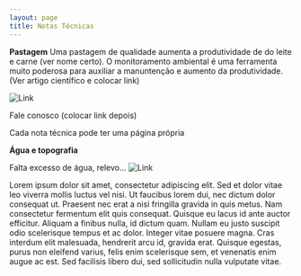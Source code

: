 ```yaml
---
layout: page
title: Notas Técnicas
---
```


**Pastagem**
Uma pastagem de qualidade aumenta a produtividade de do leite e carne (ver nome certo). 
O monitoramento ambiental é uma ferramenta muito poderosa para auxiliar a manuntenção e aumento da produtividade. (Ver artigo científico e colocar link)

![Link](https://www.epagri.sc.gov.br/wp-content/uploads/2020/05/pastagem-1.jpg "Pastagem")

Fale conosco (colocar link depois)

Cada nota técnica pode ter uma página própria


**Água e topografia**

Falta excesso de água, relevo...
![Link](https://th.bing.com/th/id/R.a7c1cd6980e142c300d73f15ae56ec0b?rik=17oNS9hhxmyDLQ&pid=ImgRaw&r=0 "Pastagem")

Lorem ipsum dolor sit amet, consectetur adipiscing elit. Sed et dolor vitae leo viverra mollis luctus vel nisi. Ut faucibus lorem dui, nec dictum dolor consequat ut. Praesent nec erat a nisi fringilla gravida in quis metus. Nam consectetur fermentum elit quis consequat. Quisque eu lacus id ante auctor efficitur. Aliquam a finibus nulla, id dictum quam. Nullam eu justo suscipit odio scelerisque tempus et ac dolor. Integer vitae posuere magna. Cras interdum elit malesuada, hendrerit arcu id, gravida erat. Quisque egestas, purus non eleifend varius, felis enim scelerisque sem, et venenatis enim augue ac est. Sed facilisis libero dui, sed sollicitudin nulla vulputate vitae.

